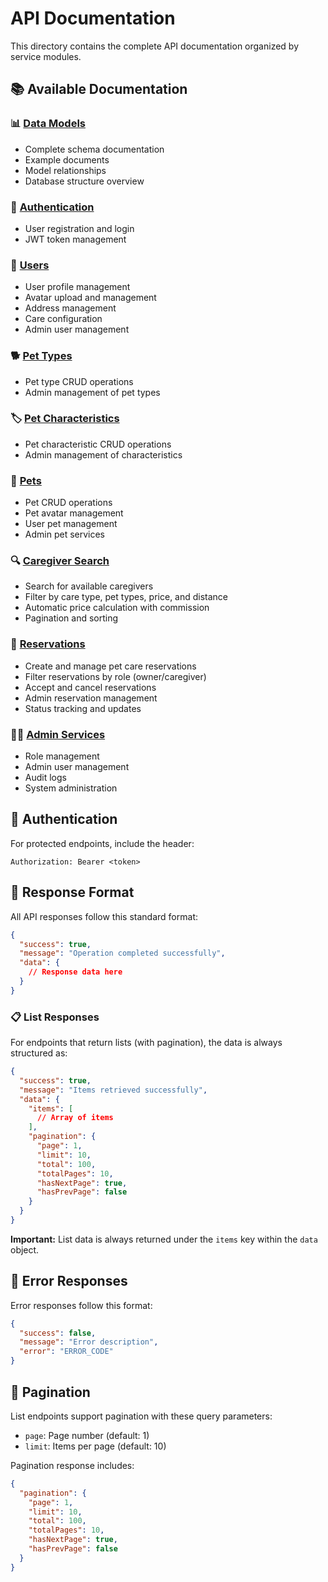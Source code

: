 # API Documentation

This directory contains the complete API documentation organized by service modules.

## 📚 Available Documentation

### 📊 [Data Models](./models.md)
- Complete schema documentation
- Example documents
- Model relationships
- Database structure overview

### 🔐 [Authentication](./authentication.md)
- User registration and login
- JWT token management

### 👥 [Users](./users.md)
- User profile management
- Avatar upload and management
- Address management
- Care configuration
- Admin user management

### 🐕 [Pet Types](./pet-types.md)
- Pet type CRUD operations
- Admin management of pet types

### 🏷️ [Pet Characteristics](./pet-characteristics.md)
- Pet characteristic CRUD operations
- Admin management of characteristics

### 🐾 [Pets](./pets.md)
- Pet CRUD operations
- Pet avatar management
- User pet management
- Admin pet services

### 🔍 [Caregiver Search](./caregiver-search.md)
- Search for available caregivers
- Filter by care type, pet types, price, and distance
- Automatic price calculation with commission
- Pagination and sorting

### 📅 [Reservations](./reservations.md)
- Create and manage pet care reservations
- Filter reservations by role (owner/caregiver)
- Accept and cancel reservations
- Admin reservation management
- Status tracking and updates

### 👨‍💼 [Admin Services](./admin.md)
- Role management
- Admin user management
- Audit logs
- System administration

## 🔐 Authentication

For protected endpoints, include the header:
```
Authorization: Bearer <token>
```

## 📝 Response Format

All API responses follow this standard format:

```json
{
  "success": true,
  "message": "Operation completed successfully",
  "data": {
    // Response data here
  }
}
```

### 📋 List Responses

For endpoints that return lists (with pagination), the data is always structured as:

```json
{
  "success": true,
  "message": "Items retrieved successfully",
  "data": {
    "items": [
      // Array of items
    ],
    "pagination": {
      "page": 1,
      "limit": 10,
      "total": 100,
      "totalPages": 10,
      "hasNextPage": true,
      "hasPrevPage": false
    }
  }
}
```

**Important:** List data is always returned under the `items` key within the `data` object.

## 🚨 Error Responses

Error responses follow this format:

```json
{
  "success": false,
  "message": "Error description",
  "error": "ERROR_CODE"
}
```

## 📄 Pagination

List endpoints support pagination with these query parameters:
- `page`: Page number (default: 1)
- `limit`: Items per page (default: 10)

Pagination response includes:
```json
{
  "pagination": {
    "page": 1,
    "limit": 10,
    "total": 100,
    "totalPages": 10,
    "hasNextPage": true,
    "hasPrevPage": false
  }
}
``` 